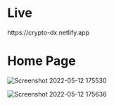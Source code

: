 <h1>Live</h1> https://crypto-dx.netlify.app
<h1>Home Page</h1>

![Screenshot 2022-05-12 175530](https://user-images.githubusercontent.com/56519178/168174768-98610d52-48da-456f-8bda-29b45290f604.jpg)

![Screenshot 2022-05-12 175636](https://user-images.githubusercontent.com/56519178/168174817-a8dda7f3-7033-4149-84b4-b392ba2bbbcc.jpg)
